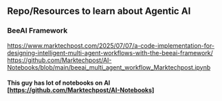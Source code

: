 ## Repo/Resources to learn about Agentic AI

### BeeAI Framework
https://www.marktechpost.com/2025/07/07/a-code-implementation-for-designing-intelligent-multi-agent-workflows-with-the-beeai-framework/
https://github.com/Marktechpost/AI-Notebooks/blob/main/beeai_multi_agent_workflow_Marktechpost.ipynb


#### This guy has lot of notebooks on AI [https://github.com/Marktechpost/AI-Notebooks]
